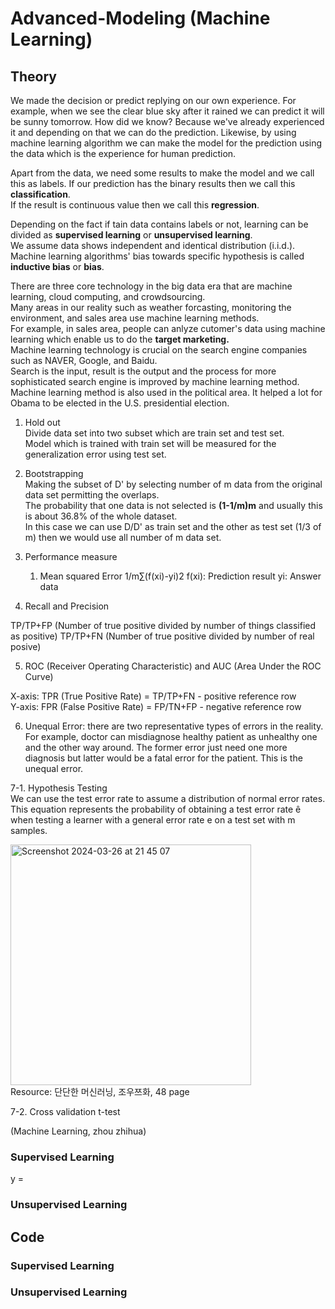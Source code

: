 # Advanced-Modeling (Machine Learning)

## Theory
We made the decision or predict replying on our own experience. For example, when we see the clear blue sky after it rained we can predict it will be sunny tomorrow. How did we know? Because we've already experienced it and depending on that we can do the prediction. Likewise, by using machine learning algorithm we can make the model for the prediction using the data which is the experience for human prediction. 

Apart from the data, we need some results to make the model and we call this as labels. If our prediction has the binary results then we call this **classification**. <br/>
If the result is continuous value then we call this **regression**.

Depending on the fact if tain data contains labels or not, learning can be divided as **supervised learning** or **unsupervised learning**. <br/>
We assume data shows independent and identical distribution (i.i.d.). <br/>
Machine learning algorithms' bias towards specific hypothesis is called **inductive bias** or **bias**. <br/>

There are three core technology in the big data era that are machine learning, cloud computing, and crowdsourcing. <br/>
Many areas in our reality such as weather forcasting, monitoring the environment, and sales area use machine learning methods. <br/>
For example, in sales area, people can anlyze cutomer's data using machine learning which enable us to do the **target marketing.** <br/>
Machine learning technology is crucial on the search engine companies such as NAVER, Google, and Baidu. <br/>
Search is the input, result is the output and the process for more sophisticated search engine is improved by machine learning method. <br/>
Machine learning method is also used in the political area. It helped a lot for Obama to be elected in the U.S. presidential election.

1. Hold out <br/>
   Divide data set into two subset which are train set and test set. <br/>
   Model which is trained with train set will be measured for the generalization error using test set.

2. Bootstrapping <br/>
   Making the subset of D' by selecting number of m data from the original data set permitting the overlaps. <br/>
   The probability that one data is not selected is **(1-1/m)m** and usually this is about 36.8% of the whole dataset. <br/>
   In this case we can use D/D' as train set and the other as test set (1/3 of m) then we would use all number of m data set.

3. Performance measure <br/>
   1) Mean squared Error
      1/m∑(f(xi)-yi)2
      f(xi): Prediction result
      yi: Answer data

4. Recall and Precision

TP/TP+FP (Number of true positive divided by number of things classified as positive)
TP/TP+FN (Number of true positive divided by number of real posive)

5. ROC (Receiver Operating Characteristic) and AUC (Area Under the ROC Curve)

X-axis: TPR (True Positive Rate) = TP/TP+FN - positive reference row <br/>
Y-axis: FPR (False Positive Rate) = FP/TN+FP - negative reference row

6. Unequal Error: there are two representative types of errors in the reality. For example, doctor can misdiagnose healthy patient as unhealthy one and the other way around. The former error just need one more diagnosis but latter would be a fatal error for the patient. This is the unequal error. 

7-1. Hypothesis Testing <br/>
We can use the test error rate to assume a distribution of normal error rates. This equation represents the probability of obtaining a test error rate ê when testing a learner with a general error rate e on a test set with m samples. 

<img width="385" alt="Screenshot 2024-03-26 at 21 45 07" src="https://github.com/CSSjieun/Advanced-Modeling/assets/152406885/d7de84b6-2a5f-4aff-ab95-ecfba7d799d3"> <br/>
Resource: 단단한 머신러닝, 조우쯔화, 48 page

7-2. Cross validation t-test




   

   
   



(Machine Learning, zhou zhihua)

### Supervised Learning

y = 

### Unsupervised Learning

## Code

### Supervised Learning

### Unsupervised Learning

